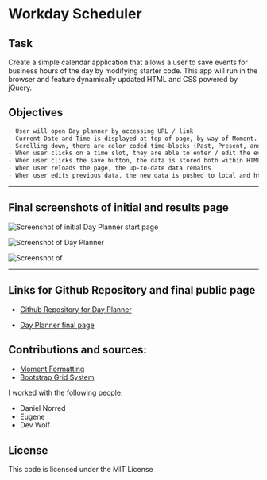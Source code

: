 # Workday Scheduler

## Task

Create a simple calendar application that allows a user to save events for business hours of the day by modifying starter code. This app will run in the browser and feature dynamically updated HTML and CSS powered by jQuery.

## Objectives
```md
- User will open Day planner by accessing URL / link
- Current Date and Time is displayed at top of page, by way of Moment.
- Scrolling down, there are color coded time-blocks (Past, Present, and Future)
- When user clicks on a time slot, they are able to enter / edit the event
- When user clicks the save button, the data is stored both within HTML and local storage
- When user reloads the page, the up-to-date data remains
- When user edits previous data, the new data is pushed to local and html storage
```

-----

## Final screenshots of initial and results page

![Screenshot of initial Day Planner start page](./assets/images/coding-quiz.png)

![Screenshot of Day Planner](./assets/images/quiz-question.png)

![Screenshot of ](./assets/images/high-score.png)

-----
## Links for Github Repository and final public page

- [Github Repository for Day Planner](https://github.com/ksjefferies/work-day-scheduler)

- [Day Planner final page](https://ksjefferies.github.io/work-day-scheduler/)

## Contributions and sources:

- [Moment Formatting](https://momentjscom.readthedocs.io/en/latest/moment/04-displaying/01-format/)
- [Bootstrap Grid System](https://www.w3schools.com/bootstrap/bootstrap_grid_system.asp)

I worked with the following people:
- Daniel Norred 
- Eugene
- Dev Wolf

## License
This code is licensed under the MIT License